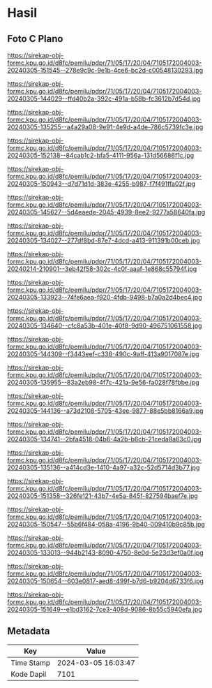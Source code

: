 # Hasil

## Foto C Plano

https://sirekap-obj-formc.kpu.go.id/d8fc/pemilu/pdpr/71/05/17/20/04/7105172004003-20240305-151545--278e9c9c-9e1b-4ce6-bc2d-c00548130293.jpg

https://sirekap-obj-formc.kpu.go.id/d8fc/pemilu/pdpr/71/05/17/20/04/7105172004003-20240305-144029--ffd40b2a-392c-491a-b58b-fc3612b7d54d.jpg

https://sirekap-obj-formc.kpu.go.id/d8fc/pemilu/pdpr/71/05/17/20/04/7105172004003-20240305-135255--a4a29a08-9e91-4e9d-a4de-786c5739fc3e.jpg

https://sirekap-obj-formc.kpu.go.id/d8fc/pemilu/pdpr/71/05/17/20/04/7105172004003-20240305-152138--84cab1c2-bfa5-4111-956a-131d56686f1c.jpg

https://sirekap-obj-formc.kpu.go.id/d8fc/pemilu/pdpr/71/05/17/20/04/7105172004003-20240305-150943--d7d71d1d-383e-4255-b987-f7f491ffa02f.jpg

https://sirekap-obj-formc.kpu.go.id/d8fc/pemilu/pdpr/71/05/17/20/04/7105172004003-20240305-145627--5d4eaede-2045-4939-8ee2-9277a58640fa.jpg

https://sirekap-obj-formc.kpu.go.id/d8fc/pemilu/pdpr/71/05/17/20/04/7105172004003-20240305-134027--277df8bd-87e7-4dcd-a413-911391b00ceb.jpg

https://sirekap-obj-formc.kpu.go.id/d8fc/pemilu/pdpr/71/05/17/20/04/7105172004003-20240214-210901--3eb42f58-302c-4c0f-aaaf-1e868c55794f.jpg

https://sirekap-obj-formc.kpu.go.id/d8fc/pemilu/pdpr/71/05/17/20/04/7105172004003-20240305-133923--74fe6aea-f920-4fdb-9498-b7a0a2d4bec4.jpg

https://sirekap-obj-formc.kpu.go.id/d8fc/pemilu/pdpr/71/05/17/20/04/7105172004003-20240305-134640--cfc8a53b-401e-40f8-9d90-496751061558.jpg

https://sirekap-obj-formc.kpu.go.id/d8fc/pemilu/pdpr/71/05/17/20/04/7105172004003-20240305-144309--f3443eef-c338-490c-9aff-413a9017087e.jpg

https://sirekap-obj-formc.kpu.go.id/d8fc/pemilu/pdpr/71/05/17/20/04/7105172004003-20240305-135955--83a2eb98-4f7c-421a-9e56-fa028f78fbbe.jpg

https://sirekap-obj-formc.kpu.go.id/d8fc/pemilu/pdpr/71/05/17/20/04/7105172004003-20240305-144136--a73d2108-5705-43ee-9877-88e5bb8166a9.jpg

https://sirekap-obj-formc.kpu.go.id/d8fc/pemilu/pdpr/71/05/17/20/04/7105172004003-20240305-134741--2bfa4518-04b6-4a2b-b6cb-21ceda8a63c0.jpg

https://sirekap-obj-formc.kpu.go.id/d8fc/pemilu/pdpr/71/05/17/20/04/7105172004003-20240305-135136--a414cd3e-1410-4a97-a32c-52d5714d3b77.jpg

https://sirekap-obj-formc.kpu.go.id/d8fc/pemilu/pdpr/71/05/17/20/04/7105172004003-20240305-151358--326fe121-43b7-4e5a-845f-827594baef7e.jpg

https://sirekap-obj-formc.kpu.go.id/d8fc/pemilu/pdpr/71/05/17/20/04/7105172004003-20240305-150547--55b6f484-058a-4196-9b40-009410b9c85b.jpg

https://sirekap-obj-formc.kpu.go.id/d8fc/pemilu/pdpr/71/05/17/20/04/7105172004003-20240305-133013--944b2143-8090-4750-8e0d-5e23d3ef0a0f.jpg

https://sirekap-obj-formc.kpu.go.id/d8fc/pemilu/pdpr/71/05/17/20/04/7105172004003-20240305-150654--603e0817-aed8-499f-b7d6-b9204d6733f6.jpg

https://sirekap-obj-formc.kpu.go.id/d8fc/pemilu/pdpr/71/05/17/20/04/7105172004003-20240305-151649--e1bd3162-7ce3-408d-9086-8b55c5940efa.jpg


## Metadata

| Key        | Value               |
| ---------- | ------------------- |
| Time Stamp | 2024-03-05 16:03:47 |
| Kode Dapil | 7101                |



